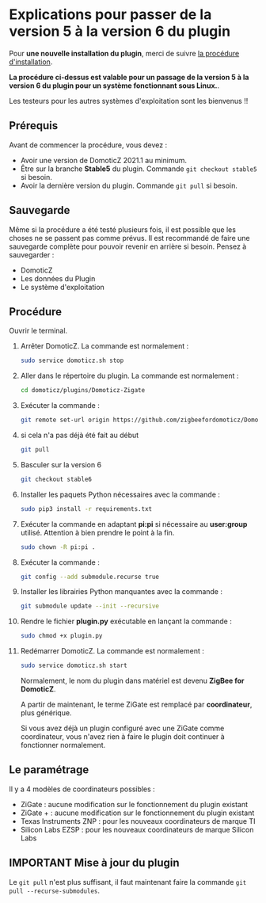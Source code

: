 # Explications pour passer de la version 5 à la version 6 du plugin

Pour __une nouvelle installation du plugin__, merci de suivre [la procédure d'installation](Plugin_Installation.md).

__La procédure ci-dessus est valable pour un passage de la version 5 à la version 6 du plugin pour un système fonctionnant sous Linux.__.

Les testeurs pour les autres systèmes d'exploitation sont les bienvenus !!

## Prérequis

Avant de commencer la procédure, vous devez :

* Avoir une version de DomoticZ 2021.1 au minimum.
* Être sur la branche __Stable5__ du plugin. Commande `git checkout stable5` si besoin.
* Avoir la dernière version du plugin. Commande `git pull` si besoin.

## Sauvegarde

Même si la procédure a été testé plusieurs fois, il est possible que les choses ne se passent pas comme prévus.
Il est recommandé de faire une sauvegarde complète pour pouvoir revenir en arrière si besoin.
Pensez à sauvegarder :

* DomoticZ
* Les données du Plugin
* Le système d'exploitation

## Procédure

 Ouvrir le terminal.

1. Arrêter DomoticZ. La commande est normalement :

    ``` bash
    sudo service domoticz.sh stop
    ```

1. Aller dans le répertoire du plugin. La commande est normalement :

    ``` bash
    cd domoticz/plugins/Domoticz-Zigate
    ```

1. Exécuter la commande :

    ``` bash
    git remote set-url origin https://github.com/zigbeefordomoticz/Domoticz-Zigbee
    ```

1. si cela n'a pas déjà été fait au début


    ```bash
    git pull
    ```
    
3. Basculer sur la version 6

    ```bash
    git checkout stable6
    ```
    
1. Installer les paquets Python nécessaires avec la commande :

    ``` bash
    sudo pip3 install -r requirements.txt
    ```

1. Exécuter la commande en adaptant __pi:pi__ si nécessaire au __user:group__ utilisé. Attention à bien prendre le point à la fin.

    ```bash
    sudo chown -R pi:pi .
    ```

1. Exécuter la commande :

    ```bash
    git config --add submodule.recurse true
    ```

1. Installer les librairies Python manquantes avec la commande :

    ```bash
    git submodule update --init --recursive
    ```

1. Rendre le fichier __plugin.py__ exécutable en lançant la commande :

    ```bash
    sudo chmod +x plugin.py
    ```

1. Redémarrer DomoticZ. La commande est normalement :

    ```bash
    sudo service domoticz.sh start
    ```

    Normalement, le nom du plugin dans matériel est devenu __ZigBee for DomoticZ__.

    A partir de maintenant, le terme ZiGate est remplacé par __coordinateur__, plus générique.

    Si vous avez déjà un plugin configuré avec une ZiGate comme coordinateur, vous n'avez rien à faire le plugin doit continuer à   fonctionner normalement.

## Le paramétrage

Il y a 4 modèles de coordinateurs possibles :

* ZiGate : aucune modification sur le fonctionnement du plugin existant
* ZiGate + : aucune modification sur le fonctionnement du plugin existant
* Texas Instruments ZNP : pour les nouveaux coordinateurs de marque TI
* Silicon Labs EZSP  : pour les nouveaux coordinateurs de marque Silicon Labs

## IMPORTANT Mise à jour du plugin

Le `git pull` n'est plus suffisant, il faut maintenant faire la commande `git pull --recurse-submodules`.
